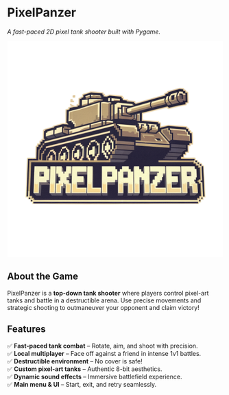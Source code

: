 #  PixelPanzer  
*A fast-paced 2D pixel tank shooter built with Pygame.*

![PixelPanzer Banner](Media/logo.png) <!-- Replace with actual banner image -->

##  About the Game  
PixelPanzer is a **top-down tank shooter** where players control pixel-art tanks and battle in a destructible arena. Use precise movements and strategic shooting to outmaneuver your opponent and claim victory!

##  Features  
✅ **Fast-paced tank combat** – Rotate, aim, and shoot with precision.  
✅ **Local multiplayer** – Face off against a friend in intense 1v1 battles.  
✅ **Destructible environment** – No cover is safe!  
✅ **Custom pixel-art tanks** – Authentic 8-bit aesthetics.  
✅ **Dynamic sound effects** – Immersive battlefield experience.  
✅ **Main menu & UI** – Start, exit, and retry seamlessly. 
